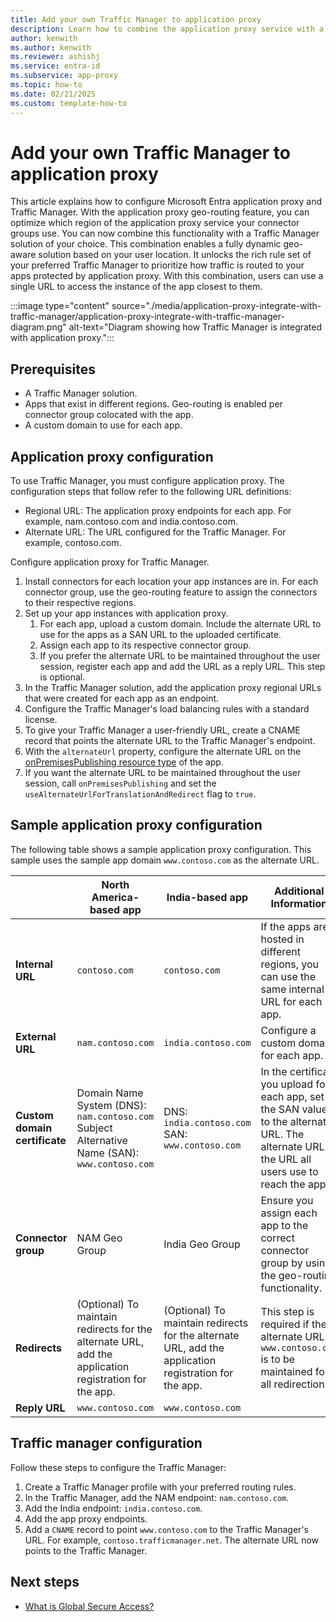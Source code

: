 ```yaml
---
title: Add your own Traffic Manager to application proxy
description: Learn how to combine the application proxy service with a Traffic Manager solution.
author: kenwith
ms.author: kenwith
ms.reviewer: ashishj
ms.service: entra-id
ms.subservice: app-proxy
ms.topic: how-to
ms.date: 02/21/2025
ms.custom: template-how-to
---
```


# Add your own Traffic Manager to application proxy

This article explains how to configure Microsoft Entra application proxy and Traffic Manager. With the application proxy geo-routing feature, you can optimize which region of the application proxy service your connector groups use. You can now combine this functionality with a Traffic Manager solution of your choice. This combination enables a fully dynamic geo-aware solution based on your user location. It unlocks the rich rule set of your preferred Traffic Manager to prioritize how traffic is routed to your apps protected by application proxy. With this combination, users can use a single URL to access the instance of the app closest to them.

:::image type="content" source="./media/application-proxy-integrate-with-traffic-manager/application-proxy-integrate-with-traffic-manager-diagram.png" alt-text="Diagram showing how Traffic Manager is integrated with application proxy.":::

## Prerequisites

- A Traffic Manager solution.
- Apps that exist in different regions. Geo-routing is enabled per connector group colocated with the app.
- A custom domain to use for each app.

## Application proxy configuration

To use Traffic Manager, you must configure application proxy. The configuration steps that follow refer to the following URL definitions:

- Regional URL: The application proxy endpoints for each app. For example, nam.contoso.com and india.contoso.com.
- Alternate URL: The URL configured for the Traffic Manager. For example, contoso.com.

Configure application proxy for Traffic Manager.

1. Install connectors for each location your app instances are in. For each connector group, use the geo-routing feature to assign the connectors to their respective regions.
1. Set up your app instances with application proxy.
   1. For each app, upload a custom domain. Include the alternate URL to use for the apps as a SAN URL to the uploaded certificate.
   1. Assign each app to its respective connector group.
   1. If you prefer the alternate URL to be maintained throughout the user session, register each app and add the URL as a reply URL. This step is optional.
1. In the Traffic Manager solution, add the application proxy regional URLs that were created for each app as an endpoint.
1. Configure the Traffic Manager's load balancing rules with a standard license.
1. To give your Traffic Manager a user-friendly URL, create a CNAME record that points the alternate URL to the Traffic Manager's endpoint.
1. With the `alternateUrl` property, configure the alternate URL on the [onPremisesPublishing resource type](/graph/api/resources/onpremisespublishing) of the app.
1. If you want the alternate URL to be maintained throughout the user session, call `onPremisesPublishing` and set the  `useAlternateUrlForTranslationAndRedirect` flag to `true`.

## Sample application proxy configuration

The following table shows a sample application proxy configuration. This sample uses the sample app domain `www.contoso.com` as the alternate URL.

|     | North America-based app | India-based app | Additional Information |
|---- | ----------------------- | --------------- | ---------------------- |
| **Internal URL** | `contoso.com` | `contoso.com` | If the apps are hosted in different regions, you can use the same internal URL for each app. |
| **External URL** | `nam.contoso.com` | `india.contoso.com` | Configure a custom domain for each app.|
| **Custom domain certificate** | Domain Name System (DNS): `nam.contoso.com` Subject Alternative Name (SAN): `www.contoso.com` | DNS: `india.contoso.com` SAN: `www.contoso.com` | In the certificate you upload for each app, set the SAN value to the alternate URL. The alternate URL is the URL all users use to reach the app.|
| **Connector group** | NAM Geo Group | India Geo Group | Ensure you assign each app to the correct connector group by using the geo-routing functionality. |
| **Redirects** | (Optional) To maintain redirects for the alternate URL, add the application registration for the app.  | (Optional) To maintain redirects for the alternate URL, add the application registration for the app.  | This step is required if the alternate URL `www.contoso.com` is to be maintained for all redirections. |
| **Reply URL** | `www.contoso.com` | `www.contoso.com` |

## Traffic manager configuration

Follow these steps to configure the Traffic Manager:

1. Create a Traffic Manager profile with your preferred routing rules.
1. In the Traffic Manager, add the NAM endpoint: `nam.contoso.com`.
1. Add the India endpoint: `india.contoso.com`.
1. Add the app proxy endpoints.
1. Add a `CNAME` record to point `www.contoso.com` to the Traffic Manager's URL. For example, `contoso.trafficmanager.net`.
    The alternate URL now points to the Traffic Manager.

## Next steps

- [What is Global Secure Access?](../../global-secure-access/overview-what-is-global-secure-access.md)
